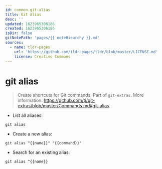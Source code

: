 ```yaml
---
id: common.git-alias
title: Git Alias
desc: ''
updated: 1623965306186
created: 1623965306186
isDir: false
gitNotePath: 'pages/{{ noteHiearchy }}.md'
sources:
  - name: tldr-pages
    url: 'https://github.com/tldr-pages/tldr/blob/master/LICENSE.md'
    license: Creative Commons
---
```

# git alias

> Create shortcuts for Git commands.
> Part of `git-extras`.
> More information: <https://github.com/tj/git-extras/blob/master/Commands.md#git-alias>.

- List all aliases:

`git alias`

- Create a new alias:

`git alias "{{name}}" "{{command}}"`

- Search for an existing alias:

`git alias ^{{name}}`

